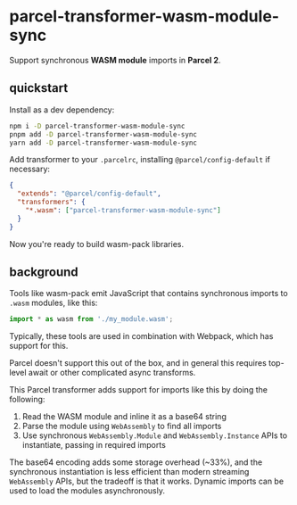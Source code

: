 # parcel-transformer-wasm-module-sync

Support synchronous **WASM module** imports in **Parcel 2**.

## quickstart

Install as a dev dependency:

```bash
npm i -D parcel-transformer-wasm-module-sync
pnpm add -D parcel-transformer-wasm-module-sync
yarn add -D parcel-transformer-wasm-module-sync
```

Add transformer to your `.parcelrc`, installing `@parcel/config-default` if necessary:

```json
{
  "extends": "@parcel/config-default",
  "transformers": {
    "*.wasm": ["parcel-transformer-wasm-module-sync"]
  }
}
```

Now you're ready to build wasm-pack libraries.

## background

Tools like wasm-pack emit JavaScript that contains synchronous imports to `.wasm` modules, like this:

```js
import * as wasm from './my_module.wasm';
```

Typically, these tools are used in combination with Webpack, which has support for this.

Parcel doesn't support this out of the box, and in general this requires top-level await or other complicated async transforms.

This Parcel transformer adds support for imports like this by doing the following:

1. Read the WASM module and inline it as a base64 string
2. Parse the module using `WebAssembly` to find all imports
3. Use synchronous `WebAssembly.Module` and `WebAssembly.Instance` APIs to instantiate, passing in required imports

The base64 encoding adds some storage overhead (~33%), and the synchronous instantiation is less efficient than modern streaming `WebAssembly` APIs, but the tradeoff is that it works. Dynamic imports can be used to load the modules asynchronously.
